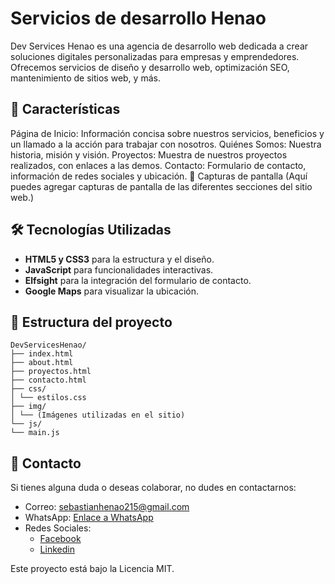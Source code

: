 # Servicios de desarrollo Henao
Dev Services Henao es una agencia de desarrollo web dedicada a crear soluciones digitales personalizadas para empresas y emprendedores. Ofrecemos servicios de diseño y desarrollo web, optimización SEO, mantenimiento de sitios web, y más.

## 🚀 Características
Página de Inicio: Información concisa sobre nuestros servicios, beneficios y un llamado a la acción para trabajar con nosotros.
Quiénes Somos: Nuestra historia, misión y visión.
Proyectos: Muestra de nuestros proyectos realizados, con enlaces a las demos.
Contacto: Formulario de contacto, información de redes sociales y ubicación.
📸 Capturas de pantalla
(Aquí puedes agregar capturas de pantalla de las diferentes secciones del sitio web.)

## 🛠️ Tecnologías Utilizadas
- **HTML5 y CSS3** para la estructura y el diseño.
- **JavaScript** para funcionalidades interactivas.
- **Elfsight** para la integración del formulario de contacto.
- **Google Maps** para visualizar la ubicación.

## 📂 Estructura del proyecto
    DevServicesHenao/
    ├── index.html  
    ├── about.html 
    ├── proyectos.html 
    ├── contacto.html 
    ├── css/ 
    │ └── estilos.css 
    ├── img/ 
    │ └── (Imágenes utilizadas en el sitio)
    └── js/ 
    └── main.js 
    
## 📧 Contacto
Si tienes alguna duda o deseas colaborar, no dudes en contactarnos:

- Correo: sebastianhenao215@gmail.com
- WhatsApp: [Enlace a WhatsApp](https://wa.link/t7wrw5)
- Redes Sociales: 
    - [Facebook](https://l.facebook.com/l.php?u=https%3A%2F%2Flinkedin.com%2Fin%2Fsebastian-morales-henao-2474541a3%3Ffbclid%3DIwZXh0bgNhZW0CMTAAAR37RTa4Z83A_5NqUQLSbhFUTJGhG7DyD4hDAcuNijh0VPrQvszyCJy41Ws_aem_7s4vMBByqyzgE393U9Yg2Q&h=AT1LyVZyTHU3gasf7AzOFWE2hk-u5c4mRa2W3PlLC1vvWPLSZdF12rryzpZyCtFO8u6Hj5_usCiROvXaFmtAK_ovFgCoh1SL4JPU_nfpyu97ZlvzjqCmCEtdfOHqoFoKviPQKzkjeJ13nMTxhHlz)
    - [Linkedin](www.linkedin.com/in/sebastian-morales-henao-2474541a3)


Este proyecto está bajo la Licencia MIT.